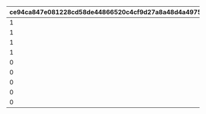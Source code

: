 |ce94ca847e081228cd58de44866520c4cf9d27a8a48d4a49754534884551b786|cf42d80d945c2b6736d3b27e974a339d8cae727616f1b95f0a8eacc4ee8c4b78|1470baac6d048978d01e1a3f8bab9f386ca8893f4683fbca24f6c00b55d3b297|f0742cea00c79b9df30f8593811c9ad68b85a4f2b92e2f6858720a0f7b21623b|2f4445e1b0cacc3399d1898463dfe97f34cf9254c6188e6a140cb70b0180dc8a|096baa5c3966b4034b6700ef5a5b3e42d2e9f32a389d8c1fdcb0a56fd84125fa|892a57fe6437f8d749af5be76174de1ac1430eab556dca965510ebe5bd6f3227|a3022e54a5ba26506105dc24bff81c7ca2d0d4580897e0e324794bfd491122e5|0b053efd4609269e5c99138be449390101aa33db0d3f1941e36ce72d36e79e4b|8dbf23e5758134a58eaa4f8f9f14f2da822de8986103f7481639a49bc0d482ed|432f6ec4b6eddae1e87e7044eb854a4eac91ce0b36229d43f732ac6d6e6f6068|34fff87ec965c46cd078421bb89ab2c2164ac0fa9ef49370fd8928b6dd47e66f|dfa1c48d332b8300e69919e8e6009c141558a00c45f5f12dab5c8b29b62fd2d9|66bbeaa2a4e9a7ec6a1c6c36c1afdc829ba5258953d4c9088de937b32cd935ca|0393b85e0d85616b23a1b3a264c1fe41c6896a9cce475b351f2536cf69ad117e|cf5c32f7e066ba1e16a929ad1ca337beb31c502f32bff0bc7f8922fb8cf13753|971f755eda75d300cf023b25cdf9c389242668cbd6cef458b00ad5bb6de7ef4f|aa36551f5eff35c20fff789058831bf45fbc1a9d3ad87d1438284f1075be9a5a|2a07a2de2d0f772a6903b5e7ca4cb41e35e26ac44d2a9fbb8b62c02b98d14e93|09642640abdbb87607e4d33f4b7be9324f4aad19a0547eda764e570b1b24ef8e|46bb43962c43c1bcf386d8dd11a9a50e1acf92bd1f8ab4cf40206d70188a5fc0|
| --- | --- | --- | --- | --- | --- | --- | --- | --- | --- | --- | --- | --- | --- | --- | --- | --- | --- | --- | --- | --- |
|1|31009005|5|2|2|318405|20|103232|0|1|103232|1|318405|0|40|0.85|0.8|20|501010091|-50|0|
|1|31009005|5|3|2|318405|20|103232|0|2|103232|2|318405|0|40|0.85|0.8|20|501010092|-50|0|
|1|31009005|5|4|2|318405|20|103232|0|3|103232|3|318405|0|40|0.85|0.8|20|501010093|-50|0|
|1|31009005|5|1|2|318405|20|103232|0|4|103232|4|318405|0|40|0.85|0.8|20|501010094|-50|0|
|0|31009005|0|0|0|318405|20|103232|0|5|103232|5|318405|0|40|0.85|0.8|0|501010095|-50|0|
|0|31010005|0|2|2|320100|20|103371|90|1|103371|6|320100|0|0|1.5|1.5|0|501010101|-50|10|
|0|31010005|0|3|2|320101|20|103372|90|2|103372|7|320101|0|0|1.5|1.5|0|501010102|-50|10|
|0|31010005|0|4|2|320102|20|103373|90|3|103373|8|320102|0|0|1.5|1.5|0|501010103|-50|10|
|0|31010005|0|1|2|320103|20|103374|90|4|103374|9|320103|0|0|1.5|1.5|0|501010104|-50|10|